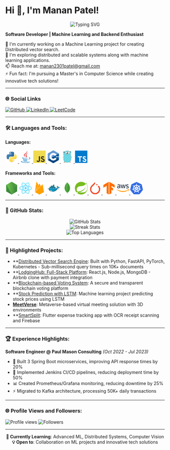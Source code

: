 # Hi 👋, I'm Manan Patel!

<div align="center">
  <img src="https://readme-typing-svg.herokuapp.com?font=Fira+Code&weight=500&size=25&pause=1000&color=00D9FF&center=true&vCenter=true&width=500&lines=Software+Developer;Backend+%26+ML+Enthusiast;Distributed+Systems+Engineer" alt="Typing SVG" />
</div>

**Software Developer | Machine Learning and Backend Enthusiast**

🔭 I'm currently working on a Machine Learning project for creating Distributed vector search.  
🌱 I'm exploring distributed and scalable systems along with machine learning applications.  
📫 Reach me at: [manan2301patel@gmail.com](mailto:manan2301patel@gmail.com)  
⚡ Fun fact: I'm pursuing a Master's in Computer Science while creating innovative tech solutions!  

---

### 🌐 Social Links
<p align="left">
  <a href="https://github.com/Manan23-dev" target="_blank">
    <img src="https://img.shields.io/badge/GitHub-100000?style=for-the-badge&logo=github&logoColor=white" alt="GitHub"/>
  </a>
  <a href="https://www.linkedin.com/in/mananpatel23/" target="_blank">
    <img src="https://img.shields.io/badge/LinkedIn-0077B5?style=for-the-badge&logo=linkedin&logoColor=white" alt="LinkedIn"/>
  </a>
  <a href="https://leetcode.com/u/manan_2301/" target="_blank">
    <img src="https://img.shields.io/badge/LeetCode-FFA116?style=for-the-badge&logo=leetcode&logoColor=black" alt="LeetCode"/>
  </a>
</p>

---

### 🛠️ Languages and Tools:

#### Languages:
<p align="left"> 
  <a href="https://www.python.org/" target="_blank" rel="noreferrer">
    <img src="https://raw.githubusercontent.com/devicons/devicon/master/icons/python/python-original.svg" alt="Python" width="40" height="40"/>
  </a>
  <a href="https://www.java.com/" target="_blank" rel="noreferrer">
    <img src="https://raw.githubusercontent.com/devicons/devicon/master/icons/java/java-original.svg" alt="Java" width="40" height="40"/>
  </a>
  <a href="https://developer.mozilla.org/en-US/docs/Web/JavaScript" target="_blank" rel="noreferrer">
    <img src="https://raw.githubusercontent.com/devicons/devicon/master/icons/javascript/javascript-original.svg" alt="JavaScript" width="40" height="40"/>
  </a>
  <a href="https://cplusplus.com/" target="_blank" rel="noreferrer">
    <img src="https://raw.githubusercontent.com/devicons/devicon/master/icons/cplusplus/cplusplus-original.svg" alt="C++" width="40" height="40"/>
  </a>
  <a href="https://golang.org/" target="_blank" rel="noreferrer">
    <img src="https://raw.githubusercontent.com/devicons/devicon/master/icons/go/go-original.svg" alt="Go" width="40" height="40"/>
  </a>
  <a href="https://www.typescriptlang.org/" target="_blank" rel="noreferrer">
    <img src="https://raw.githubusercontent.com/devicons/devicon/master/icons/typescript/typescript-original.svg" alt="TypeScript" width="40" height="40"/>
  </a>
</p>

#### Frameworks and Tools:
<p align="left"> 
  <a href="https://nodejs.org/" target="_blank" rel="noreferrer">
    <img src="https://raw.githubusercontent.com/devicons/devicon/master/icons/nodejs/nodejs-original.svg" alt="Node.js" width="40" height="40"/>
  </a>
  <a href="https://reactjs.org/" target="_blank" rel="noreferrer">
    <img src="https://raw.githubusercontent.com/devicons/devicon/master/icons/react/react-original.svg" alt="React" width="40" height="40"/>
  </a>
  <a href="https://firebase.google.com/" target="_blank" rel="noreferrer">
    <img src="https://raw.githubusercontent.com/devicons/devicon/master/icons/firebase/firebase-plain.svg" alt="Firebase" width="40" height="40"/>
  </a>
  <a href="https://www.docker.com/" target="_blank" rel="noreferrer">
    <img src="https://raw.githubusercontent.com/devicons/devicon/master/icons/docker/docker-original.svg" alt="Docker" width="40" height="40"/>
  </a>
  <a href="https://www.mongodb.com/" target="_blank" rel="noreferrer">
    <img src="https://raw.githubusercontent.com/devicons/devicon/master/icons/mongodb/mongodb-original.svg" alt="MongoDB" width="40" height="40"/>
  </a>
  <a href="https://spring.io/" target="_blank" rel="noreferrer">
    <img src="https://raw.githubusercontent.com/devicons/devicon/master/icons/spring/spring-original.svg" alt="Spring Boot" width="40" height="40"/>
  </a>
  <a href="https://pytorch.org/" target="_blank" rel="noreferrer">
    <img src="https://raw.githubusercontent.com/devicons/devicon/master/icons/pytorch/pytorch-original.svg" alt="PyTorch" width="40" height="40"/>
  </a>
  <a href="https://www.tensorflow.org/" target="_blank" rel="noreferrer">
    <img src="https://raw.githubusercontent.com/devicons/devicon/master/icons/tensorflow/tensorflow-original.svg" alt="TensorFlow" width="40" height="40"/>
  </a>
  <a href="https://aws.amazon.com/" target="_blank" rel="noreferrer">
    <img src="https://raw.githubusercontent.com/devicons/devicon/master/icons/amazonwebservices/amazonwebservices-original.svg" alt="AWS" width="40" height="40"/>
  </a>
  <a href="https://kubernetes.io/" target="_blank" rel="noreferrer">
    <img src="https://raw.githubusercontent.com/devicons/devicon/master/icons/kubernetes/kubernetes-plain.svg" alt="Kubernetes" width="40" height="40"/>
  </a>
</p>

---

### 🚀 GitHub Stats:

<div align="center">
  <img src="https://github-readme-stats.vercel.app/api?username=Manan23-dev&show_icons=true&theme=tokyonight&hide_border=true&count_private=true" alt="GitHub Stats" />
</div>

<div align="center">
  <img src="https://github-readme-streak-stats.herokuapp.com/?user=Manan23-dev&theme=tokyonight&hide_border=true" alt="Streak Stats" />
</div>

<div align="center">
  <img src="https://github-readme-stats.vercel.app/api/top-langs/?username=Manan23-dev&layout=compact&theme=tokyonight&hide_border=true" alt="Top Languages" />
</div>

---

### 🌟 Highlighted Projects:

- **[Distributed Vector Search Engine](https://github.com/Manan23-dev/vector-similarity-search-for-Document-Retrieval): Built with Python, FastAPI, PyTorch, Kubernetes - Sub-millisecond query times on 10K+ documents
- **[LodgingHub: Full-Stack Platform](https://github.com/Manan23-dev/lodging-hub): React.js, Node.js, MongoDB - Airbnb clone with payment integration
- **[Blockchain-based Voting System](https://github.com/Manan23-dev/Blockchain-base-dvotings): A secure and transparent blockchain voting platform
- **[Stock Prediction with LSTM](https://github.com/Manan23-dev/stock-prediction): Machine learning project predicting stock prices using LSTM
- **[MeetVerse](https://github.com/Manan23-dev/MeetVerse)**: Metaverse-based virtual meeting solution with 3D environments
- **[SmartSplit](https://github.com/Manan23-dev/smartsplit): Flutter expense tracking app with OCR receipt scanning and Firebase

---

### 🏆 Experience Highlights:

**Software Engineer @ Paul Mason Consulting** *(Oct 2022 - Jul 2023)*
- 🚀 Built 3 Spring Boot microservices, improving API response times by 20%
- 🔄 Implemented Jenkins CI/CD pipelines, reducing deployment time by 50%
- 📊 Created Prometheus/Grafana monitoring, reducing downtime by 25%
- ⚡ Migrated to Kafka architecture, processing 50K+ daily transactions

---

### 🌐 Profile Views and Followers:
<p align="left">
  <img src="https://komarev.com/ghpvc/?username=Manan23-dev&label=Profile%20views&color=0e75b6&style=flat" alt="Profile views" />
  <img src="https://img.shields.io/github/followers/Manan23-dev?logo=github&style=for-the-badge&color=0891b2&labelColor=1c1917" alt="Followers" />
</p>

---

<div align="center">
  
**🎯 Currently Learning**: Advanced ML, Distributed Systems, Computer Vision  
**💡 Open to**: Collaboration on ML projects and innovative tech solutions

</div>
